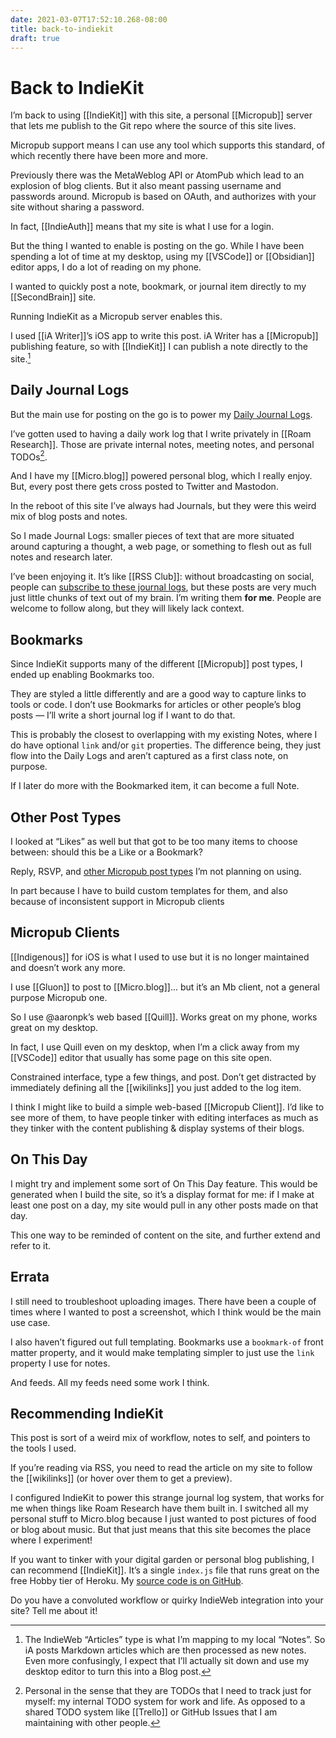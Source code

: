 ```yaml
---
date: 2021-03-07T17:52:10.268-08:00
title: back-to-indiekit
draft: true
---
```

# Back to IndieKit

I’m back to using [[IndieKit]] with this site, a personal [[Micropub]] server that lets me publish to the Git repo where the source of this site lives. 

Micropub support means I can use any tool which supports this standard, of which recently there have been more and more. 

Previously there was the MetaWeblog API or AtomPub which lead to an explosion of blog clients. But it also meant passing username and passwords around. Micropub is based on OAuth, and authorizes with your site without sharing a password. 

In fact, [[IndieAuth]] means that my site is what I use for a login. 

But the thing I wanted to enable is posting on the go. While I have been spending a lot of time at my desktop, using my [[VSCode]] or [[Obsidian]] editor apps, I do a lot of reading on my phone. 

I wanted to quickly post a note, bookmark, or journal item directly to my [[SecondBrain]] site.

Running IndieKit as a Micropub server enables this. 

I used [[iA Writer]]’s iOS app to write this post. iA Writer has a [[Micropub]] publishing feature, so with [[IndieKit]] I can publish a note directly to the site.[^notevsarticles]

[^notevsarticles]: The IndieWeb “Articles” type is what I’m mapping to my local “Notes”. So iA posts Markdown articles which are then processed as new notes. Even more confusingly, I expect that I’ll actually sit down and use my desktop editor to turn this into a Blog post.

## Daily Journal Logs

But the main use for posting on the go is to power my [Daily Journal Logs](/journal/).

I’ve gotten used to having a daily work log that I write privately in [[Roam Research]]. Those are private internal notes, meeting notes, and personal TODOs[^personaltodo].

[^personaltodo]: Personal in the sense that they are TODOs that I need to track just for myself: my internal TODO system for work and life. As opposed to a shared TODO system like [[Trello]] or GitHub Issues that I am maintaining with other people.

And I have my [[Micro.blog]] powered personal blog, which I really enjoy. But, every post there gets cross posted to Twitter and Mastodon. 

In the reboot of this site I’ve always had Journals, but they were this weird mix of blog posts and notes.

So I made Journal Logs: smaller pieces of text that are more situated around capturing a thought, a web page, or something to flesh out as full notes and research later. 

I’ve been enjoying it. It’s like [[RSS Club]]: without broadcasting on social, people can [subscribe to these journal logs](/feed/journal.xml), but these posts are very much just little chunks of text out of my brain. I’m writing them **for me**. People are welcome to follow along, but they will likely lack context.

## Bookmarks

Since IndieKit supports many of the different [[Micropub]] post types, I ended up enabling Bookmarks too. 

They are styled a little differently and are a good way to capture links to tools or code. I don’t use Bookmarks for articles or other people’s blog posts — I’ll write a short journal log if I want to do that. 

This is probably the closest to overlapping with my existing Notes, where I do have optional `link` and/or `git` properties. The difference being, they just flow into the Daily Logs and aren’t captured as a first class note, on purpose. 

If I later do more with the Bookmarked item, it can become a full Note. 

## Other Post Types 

I looked at “Likes” as well but that got to be too many items to choose between: should this be a Like or a Bookmark?

Reply, RSVP, and [other Micropub post types](https://indieweb.org/Micropub#Examples_of_Creating_Objects) I’m not planning on using. 

In part because I have to build custom templates for them, and also because of inconsistent support in Micropub clients

## Micropub Clients

[[Indigenous]] for iOS is what I used to use but it is no longer maintained and doesn’t work any more. 

I use [[Gluon]] to post to [[Micro.blog]]... but it’s an Mb client, not a general purpose Micropub one. 

So I use @aaronpk’s web based [[Quill]]. Works great on my phone, works great on my desktop. 

In fact, I use Quill even on my desktop, when I’m a click away from my [[VSCode]] editor that usually has some page on this site open. 

Constrained interface, type a few things, and post. Don’t get distracted by immediately defining all the [[wikilinks]] you just added to the log item. 

I think I might like to build a simple web-based [[Micropub Client]]. I’d like to see more of them, to have people tinker with editing interfaces as much as they tinker with the content publishing & display systems of their blogs.

## On This Day

I might try and implement some sort of On This Day feature. This would be generated when I build the site, so it’s a display format for me: if I make at least one post on a day, my site would pull in any other posts made on that day. 

This one way to be reminded of content on the site, and further extend and refer to it. 

## Errata

I still need to troubleshoot uploading images. There have been a couple of times where I wanted to post a screenshot, which I think would be the main use case. 

I also haven’t figured out full templating. Bookmarks use a `bookmark-of` front matter property, and it would make templating simpler to just use the `link` property I use for notes. 

And feeds. All my feeds need some work I think. 

## Recommending IndieKit

This post is sort of a weird mix of workflow, notes to self, and pointers to the tools I used.

If you’re reading via RSS, you need to read the article on my site to follow the [[wikilinks]] (or hover over them to get a preview).

I configured IndieKit to power this strange journal log system, that works for me when things like Roam Research have them built in. I switched all my personal stuff to Micro.blog because I just wanted to post pictures of food or blog about music. But that just means that this site becomes the place where I experiment!

If you want to tinker with your digital garden or personal blog publishing, I can recommend [[IndieKit]]. It’s a single `index.js` file that runs great on the free Hobby tier of Heroku. My [source code is on GitHub](https://github.com/bmann/indiekit-bmcgarden).

Do you have a convoluted workflow or quirky IndieWeb integration into your site? Tell me about it!


